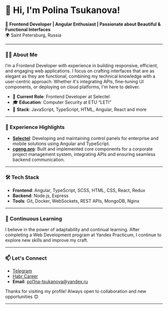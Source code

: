
# 👋 Hi, I'm Polina Tsukanova!

🚀 **Frontend Developer | Angular Enthusiast | Passionate about Beautiful & Functional Interfaces**  
🌍 Saint Petersburg, Russia

---

### 👩‍💻 About Me
I’m a Frontend Developer with experience in building responsive, efficient, and engaging web applications. I focus on crafting interfaces that are as elegant as they are functional, combining my technical knowledge with a user-centric approach. Whether it's integrating APIs, fine-tuning UI components, or deploying on cloud platforms, I'm here to deliver.

- 💼 **Current Role**: Frontend Developer at Selectel  
- 🎓 **Education**: Computer Security at ETU “LETI”  
- 💬 **Stack**: JavaScript, TypeScript, HTML, Angular, React and more

---

### 💼 Experience Highlights
- **[Selectel](https://selectel.ru/)**: Developing and maintaining control panels for enterprise and mobile solutions using Angular and TypeScript.
- **[cgeng.pro](https://cgeng.pro/)**: Built and implemented core components for a corporate project management system, integrating APIs and ensuring seamless backend communication.

---

### 🛠️ Tech Stack
- **Frontend**: Angular, TypeScript, SCSS, HTML, CSS, React, Redux
- **Backend**: Node.js, Express
- **Tools**: Git, Docker, WebSockets, REST APIs, MongoDB, Nginx

---

### 🌱 Continuous Learning
I believe in the power of adaptability and continual learning. After completing a Web Development program at Yandex Practicum, I continue to explore new skills and improve my craft.

---

### 📫 Let's Connect
- [Telegram](https://t.me/polexxka)
- [Habr Career](https://career.habr.com/pol1na-tsu)
- **Email**: pol1na-tsukanova@yandex.ru

Thanks for visiting my profile! Always open to collaboration and new opportunities 😊

---
